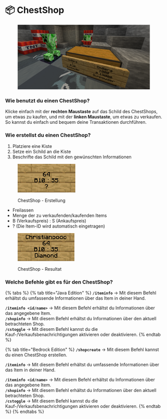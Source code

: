 # 📦 ChestShop

<figure><img src="../.gitbook/assets/javaw_stbyCTueff (1).png" alt=""><figcaption></figcaption></figure>

### Wie benutzt du einen ChestShop?

Klicke einfach mit der **rechten Maustaste** auf das Schild des ChestShops, um etwas zu kaufen, und mit der **linken Maustaste**, um etwas zu verkaufen. So kannst du einfach und bequem deine Transaktionen durchführen.

### Wie erstellst du einen ChestShop?

1. Platziere eine Kiste
2. Setze ein Schild an die Kiste&#x20;
3. Beschrifte das Schild mit den gewünschten Informationen

<figure><img src="../.gitbook/assets/chestshop-creation.png" alt=""><figcaption><p>ChestShop - Erstellung</p></figcaption></figure>

* Freilassen
* Menge der zu verkaufenden/kaufenden Items
* B (Verkaufspreis) : S (Ankaufspreis)
* ? (Die Item-ID wird automatisch eingetragen)

<figure><img src="../.gitbook/assets/chestshop-result.png" alt=""><figcaption><p>ChestShop - Resultat</p></figcaption></figure>

### Welche Befehle gibt es für den ChestShop?

{% tabs %}
{% tab title="Java Edition" %}
**`/iteminfo`** -> Mit diesem Befehl erhältst du umfassende Informationen über das Item in deiner Hand.

**`/iteminfo <id/name>`** -> Mit diesem Befehl erhältst du Informationen über das angegebene Item.\
**`/shopinfo`** -> Mit diesem Befehl erhältst du Informationen über den aktuell betrachteten Shop.\
**`/cstoggle`** -> Mit diesem Befehl kannst du die Kauf-/Verkaufsbenachrichtigungen aktivieren oder deaktivieren.
{% endtab %}

{% tab title="Bedrock Edition" %}
**`/shopcreate`** -> Mit diesem Befehl kannst du einen ChestShop erstellen.

**`/iteminfo`** -> Mit diesem Befehl erhältst du umfassende Informationen über das Item in deiner Hand.

**`/iteminfo <id/name>`** -> Mit diesem Befehl erhältst du Informationen über das angegebene Item.\
**`/shopinfo`** -> Mit diesem Befehl erhältst du Informationen über den aktuell betrachteten Shop.\
**`/cstoggle`** -> Mit diesem Befehl kannst du die Kauf-/Verkaufsbenachrichtigungen aktivieren oder deaktivieren.
{% endtab %}
{% endtabs %}

